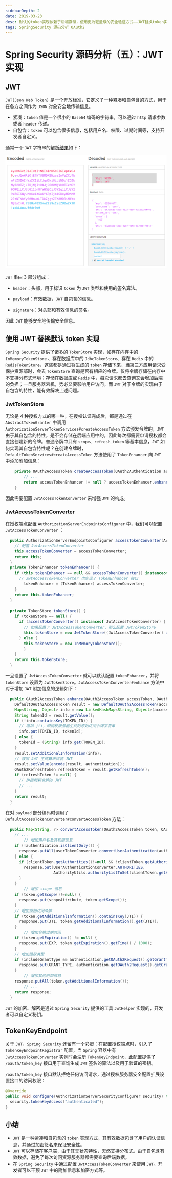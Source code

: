 ```yaml
---
sidebarDepth: 2
date: 2019-03-23
desc: 默认的token实现依赖于后端存储，使用更为轻量级的安全验证方式——JWT替换token实现。
tags: SpringSecurity 源码分析 OAuth2
---
```


# Spring Security 源码分析（五）：JWT 实现

## JWT

`JWT(Json Web Token)` 是一个开放[标准](https://tools.ietf.org/html/rfc7519)，它定义了一种紧凑和自包含的方式，用于在各方之间作为 `JSON` 对象安全地传输信息。

- 紧凑：`token` 值是一个很小的 `Base64` 编码的字符串，可以通过 `http` 请求参数或者 `header` 传递。
- 自包含：`token` 可以包含很多信息，包括用户名、权限、过期时间等，支持开发者自定义。

通常一个 `JWT` 字符串的[解析结果](https://jwt.io)如下：

![JWT编码解码](/img/security/JWT编码解码.png)

`JWT` 串由 3 部分组成：

- `header`：头部，用于标识 `token` 为 `JWT` 类型和使用的签名算法。
- `payload`：有效数据，`JWT` 自包含的信息。

- `signature`：对头部和有效信息的签名。

因此 `JWT` 能够安全地传输安全信息。

## 使用 JWT 替换默认 token 实现

`Spring Security` 提供了诸多的 `TokenStore` 实现，如存在内存中的 `InMemoryTokenStore` 、存在数据库中的 `JdbcTokenStore`、存在 `Redis` 中的 `RedisTokenStore`，这些都是通过将生成的 `token` 存储下来，当第三方应用请求受保护资源部时，会去 `TokenStore` 查询是否有相应的令牌。仅将令牌存储在内存中不支持分布式环境；存储在数据库或 `Redis` 中，每次请求都去查询又会增加后端的负担；一旦服务器宕机，势必又要影响用户访问。而 `JWT` 对于令牌的实现由于自包含的特性，能有效解决上述问题。

### JwtTokenStore

无论是 4 种授权方式的哪一种，在授权认证完成后，都是通过在 `AbstractTokenGranter` 中调用 `AuthorizationServerTokenServices#createAccessToken` 方法颁发令牌的，`JWT` 由于其自包含的特性，是不会存储在后端应用中的，因此每次都需要申请授权都会直接创建新的令牌。普通令牌中只有 `scope`、`refresh_token` 等基本信息，`JWT` 如何实现其自包含特性呢？在创建令牌时，`DefaultTokenServices#createAccessToken` 方法使用了 `TokenEnhancer` 向 `JWT` 中添加附加信息：

```java
	private OAuth2AccessToken createAccessToken(OAuth2Authentication authentication, OAuth2RefreshToken refreshToken) {
		// ...
		return accessTokenEnhancer != null ? accessTokenEnhancer.enhance(token, authentication) : token;
	}
```

因此需要配置 `JwtAccessTokenConverter` 来增强 `JWT` 的构成。

### JwtAccessTokenConverter

在授权端点配置 `AuthorizationServerEndpointsConfigurer` 中，我们可以配置 `JwtAccessTokenConverter` ：

```java
  public AuthorizationServerEndpointsConfigurer accessTokenConverter(AccessTokenConverter accessTokenConverter) {
    // 配置 JwtAccessTokenConverter
    this.accessTokenConverter = accessTokenConverter;
    return this;
  }
  private TokenEnhancer tokenEnhancer() {
  	if (this.tokenEnhancer == null && accessTokenConverter() instanceof JwtAccessTokenConverter) {
      // JwtAccessTokenConverter 也实现了 TokenEnhancer 接口
  		tokenEnhancer = (TokenEnhancer) accessTokenConverter;
  	}
  	return this.tokenEnhancer;
  }

  private TokenStore tokenStore() {
    if (tokenStore == null) {
      if (accessTokenConverter() instanceof JwtAccessTokenConverter) {
        // 如果配置了 JwtAccessTokenConverter，那么配置 JwtTokenStore
        this.tokenStore = new JwtTokenStore((JwtAccessTokenConverter) accessTokenConverter());
      } else {
      	this.tokenStore = new InMemoryTokenStore();
    	}
    }
  	return this.tokenStore;
  }
```

一旦设置了 `JwtAccessTokenConverter` 就可以默认配置 `tokenEnhancer`，并将 `tokenStore` 设置为 `JwtTokenStore`。`JwtAccessTokenConverter#enhance` 方法中对于增加 `JWT` 附加信息的逻辑如下：

```java
  public OAuth2AccessToken enhance(OAuth2AccessToken accessToken, OAuth2Authentication authentication) {
    DefaultOAuth2AccessToken result = new DefaultOAuth2AccessToken(accessToken);
    Map<String, Object> info = new LinkedHashMap<String, Object>(accessToken.getAdditionalInformation());
    String tokenId = result.getValue();
    if (!info.containsKey(TOKEN_ID)) {
      // 增加 jti，即授权服务器生成的原始访问令牌字符串
      info.put(TOKEN_ID, tokenId);
    } else {
      tokenId = (String) info.get(TOKEN_ID);
    }
    result.setAdditionalInformation(info);
    // 按照 JWT 生成算法拼装 JWT
    result.setValue(encode(result, authentication));
    OAuth2RefreshToken refreshToken = result.getRefreshToken();
    if (refreshToken != null) {
      // 拼接刷新令牌的 JWT
      // ...
    }
    return result;
  }
```

在对 `payload` 部分编码时调用了 `DefaultAccessTokenConverter#convertAccessToken` 方法：

```java
  public Map<String, ?> convertAccessToken(OAuth2AccessToken token, OAuth2Authentication authentication) {
    // ...
		// 增加用户名及其权限信息
    if (!authentication.isClientOnly()) {
      response.putAll(userTokenConverter.convertUserAuthentication(authentication.getUserAuthentication()));
    } else {
      if (clientToken.getAuthorities()!=null && !clientToken.getAuthorities().isEmpty()) {
        response.put(UserAuthenticationConverter.AUTHORITIES,
                     AuthorityUtils.authorityListToSet(clientToken.getAuthorities()));
      }
    }
		// 增加 scope 信息
    if (token.getScope()!=null) {
      response.put(scopeAttribute, token.getScope());
    }
    // 增加原始访问令牌
    if (token.getAdditionalInformation().containsKey(JTI)) {
      response.put(JTI, token.getAdditionalInformation().get(JTI));
    }
		// 增加令牌过期时间
    if (token.getExpiration() != null) {
      response.put(EXP, token.getExpiration().getTime() / 1000);
    }
    // 增加授权类型
    if (includeGrantType && authentication.getOAuth2Request().getGrantType()!=null) {
      response.put(GRANT_TYPE, authentication.getOAuth2Request().getGrantType());
    }
		// 增加其他附加信息
    response.putAll(token.getAdditionalInformation());
		// ...
    return response;
  }
```

`JWT` 的加密、解密是通过 `Spring Security` 提供的工具 `JwtHelper` 实现的，开发者可以自定义秘钥。

## TokenKeyEndpoint

关于 `JWT`，`Spring Security` 还留有一个彩蛋：在配置授权端点时，引入了 `TokenKeyEndpointRegistrar` 配置，当 `Spring` 容器中有 `JwtAccessTokenConverter` 实例时会注册 `TokenKeyEndpoint`，此配置提供了 `/oauth/token_key` 接口用于查询生成 `JWT` 签名的算法以及用于验证的密钥。

`/oauth/token_key` 接口默认拒绝任何访问请求，通过授权服务器安全配置扩展设置接口的访问权限：

```java
@Override
public void configure(AuthorizationServerSecurityConfigurer security) throws Exception {
  security.tokenKeyAccess("authenticated");
}
```

## 小结

- `JWT` 是一种紧凑和自包含的 `token` 实现方式，其有效数据包含了用户的认证信息，并通过加密签名来保证安全性。
- `JWT` 可以存储在客户端，由于其无状态特性，天然支持分布式。由于自包含有效数据，避免了每次访问资源服务器都需要查询后端数据。
- 在 `Spring Security` 中通过配置 `JwtAccessTokenConverter` 来使用 `JWT`。开发者可以干预 `JWT` 中的附加信息和加密方式等。
